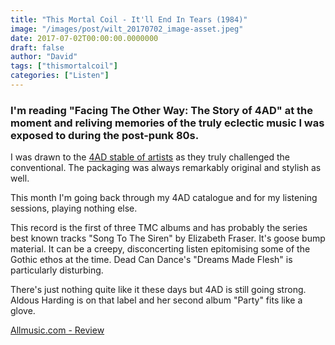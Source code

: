 ```yaml
---
title: "This Mortal Coil - It'll End In Tears (1984)"
image: "/images/post/wilt_20170702_image-asset.jpeg"
date: 2017-07-02T00:00:00.0000000
draft: false
author: "David"
tags: ["thismortalcoil"]
categories: ["Listen"]
---
```

### I'm reading "Facing The Other Way: The Story of 4AD" at the moment and reliving memories of the truly eclectic music I was exposed to during the post-punk 80s.

 I was drawn to the [4AD stable of artists](http://4ad.com/artists) as they truly challenged the conventional. The packaging was always remarkably original and stylish as well.

 This month I'm going back through my 4AD catalogue and for my listening sessions, playing nothing else.

 This record is the first of three TMC albums and has probably the series best known tracks "Song To The Siren" by Elizabeth Fraser. It's goose bump material. It can be a creepy, disconcerting listen epitomising some of the Gothic ethos at the time. Dead Can Dance's "Dreams Made Flesh" is particularly disturbing.

 There's just nothing quite like it these days but 4AD is still going strong. Aldous Harding is on that label and her second album "Party" fits like a glove.

 [Allmusic.com - Review](http://www.allmusic.com/album/itll-end-in-tears-mw0000192173)